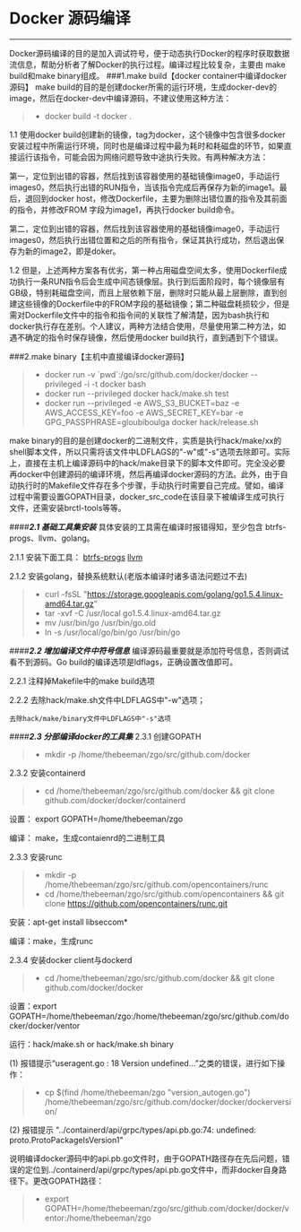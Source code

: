 # Docker 源码编译

------

Docker源码编译的目的是加入调试符号，便于动态执行Docker的程序时获取数据流信息，帮助分析者了解Docker的执行过程。编译过程比较复杂，主要由 make build和make binary组成。
###1.make build【docker container中编译docker源码】
make build的目的是创建docker所需的运行环境，生成docker-dev的image，然后在docker-dev中编译源码，不建议使用这种方法：
> * docker build -t docker .

1.1 使用docker build创建新的镜像，tag为docker，这个镜像中包含很多docker安装过程中所需运行环境，同时也是编译过程中最为耗时和耗磁盘的环节，如果直接运行该指令，可能会因为网络问题导致中途执行失败。有两种解决方法：

第一，定位到出错的容器，然后找到该容器使用的基础镜像image0，手动运行images0，然后执行出错的RUN指令，当该指令完成后再保存为新的image1。最后，退回到docker host，修改Dockerfile，主要为删除出错位置的指令及其前面的指令，并修改FROM 字段为image1，再执行docker build命令。

第二，定位到出错的容器，然后找到该容器使用的基础镜像image0，手动运行images0，然后执行出错位置和之后的所有指令，保证其执行成功，然后退出保存为新的image2，即是doker。

1.2 但是，上述两种方案各有优劣，第一种占用磁盘空间太多，使用Dockerfile成功执行一条RUN指令后会生成中间态镜像层。执行到后面阶段时，每个镜像层有GB级，特别耗磁盘空间，而且上层依赖下层，删除时只能从最上层删除，直到创建这些镜像的Dockerfile中的FROM字段的基础镜像；第二种磁盘耗损较少，但是需对Dockerfile文件中的指令和指令间的关联性了解清楚，因为bash执行和docker执行存在差别。个人建议，两种方法结合使用，尽量使用第二种方法，如遇不确定的指令时保存镜像，然后使用docker build执行，直到遇到下个错误。

###2.make binary【主机中直接编译docker源码】
> * docker run -v \`pwd\`:/go/src/github.com/docker/docker --privileged -i -t docker bash
> * docker run --privileged docker hack/make.sh test
> * docker run --privileged -e AWS_S3_BUCKET=baz -e AWS_ACCESS_KEY=foo -e AWS_SECRET_KEY=bar -e GPG_PASSPHRASE=gloubiboulga docker hack/release.sh

make binary的目的是创建docker的二进制文件，实质是执行hack/make/xx的shell脚本文件，所以只需将该文件中LDFLAGS的"-w"或"-s"选项去除即可。实际上，直接在主机上编译源码中的hack/make目录下的脚本文件即可。完全没必要再docker中创建源码的编译环境，然后再编译docker源码的方法。此外，由于自动执行时的Makefile文件存在多个步骤，手动执行时需要自己完成。譬如，编译过程中需要设置GOPATH目录，docker_src_code在该目录下被编译生成可执行文件，还需安装brctl-tools等等。

####***2.1 基础工具集安装***
具体安装的工具需在编译时报错得知，至少包含 btrfs-progs、llvm、golang。

2.1.1 安装下面工具：
[btrfs-progs](https://github.com/kdave/btrfs-progs.git)
[llvm](https://mirrors.kernel.org/sourceware/lvm2/LVM2.2.02.103.tgz)

2.1.2 安装golang，替换系统默认(老版本编译时诸多语法问题过不去)
> * curl -fsSL "https://storage.googleapis.com/golang/go1.5.4.linux-amd64.tar.gz"
> * tar -xvf -C /usr/local go1.5.4.linux-amd64.tar.gz
> * mv /usr/bin/go /usr/bin/go.old
> * ln -s /usr/local/go/bin/go /usr/bin/go

####***2.2 增加编译文件中符号信息***
编译源码最重要就是添加符号信息，否则调试看不到源码。Go build的编译选项是ldflags，正确设置改值即可。

2.2.1 注释掉Makefile中的make build选项

2.2.2 去除hack/make.sh文件中LDFLAGS中"-w"选项；

    去除hack/make/binary文件中LDFLAGS中"-s"选项

####***2.3 分部编译docker的工具集***
2.3.1 创建GOPATH
> * mkdir -p /home/thebeeman/zgo/src/github.com/docker

2.3.2 安装containerd
> * cd /home/thebeeman/zgo/src/github.com/docker && git clone github.com/docker/docker/containerd

设置： export GOPATH=/home/thebeeman/zgo

编译： make，生成contaienrd的二进制工具

2.3.3 安装runc
> * mkdir -p /home/thebeeman/zgo/src/github.com/opencontainers/runc 
> * cd /home/thebeeman/zgo/src/github.com/opencontainers && git clone https://github.com/opencontainers/runc.git

安装：apt-get install libseccom*

编译：make，生成runc

2.3.4 安装docker client与dockerd
> * cd /home/thebeeman/zgo/src/github.com/docker && git clone github.com/docker/docker

设置：export GOPATH=/home/thebeeman/zgo:/home/thebeeman/zgo/src/github.com/docker/docker/ventor

运行：hack/make.sh or hack/make.sh binary

(1) 报错提示“useragent.go : 18 Version undefined...”之类的错误，进行如下操作：
> * cp $(find /home/thebeeman/zgo  "version_autogen.go") /home/thebeeman/zgo/src/github.com/docker/docker/dockerversion/

(2) 报错提示 "../containerd/api/grpc/types/api.pb.go:74: undefined: proto.ProtoPackageIsVersion1"

说明编译docker源码中的api.pb.go文件时，由于GOPATH路径存在先后问题，错误的定位到../containerd/api/grpc/types/api.pb.go文件中，而非docker自身路径下。更改GOPATH路径：
> * export GOPATH=/home/thebeeman/zgo/src/github.com/docker/docker/ventor:/home/thebeeman/zgo
